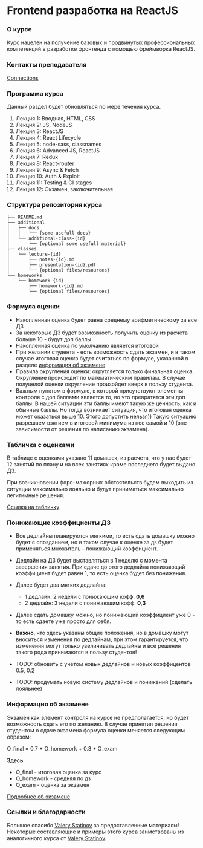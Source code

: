 # Frontend разработка на ReactJS


### О курсе

Курс нацелен на получение базовых и продвинутых профессиональных компетенций
в разработке фронтенда с помощью фреймворка ReactJS.


### Контакты преподавателя

[Connections](https://github.com/JUSSIAR/JUSSIAR/blob/main/connection.md)


### Программа курса

Данный раздел будет обновляться по мере течения курса.

1) Лекция 1: Вводная, HTML, CSS
2) Лекция 2: JS, NodeJS
3) Лекция 3: ReactJS
4) Лекция 4: React Lifecycle
5) Лекция 5: node-sass, classnames
6) Лекция 6: Advanced JS, ReactJS
7) Лекция 7: Redux
8) Лекция 8: React-router
9) Лекция 9: Async & Fetch
10) Лекция 10: Auth & Exploit
11) Лекция 11: Testing & CI stages
12) Лекция 12: Экзамен, заключительная


### Структура репозитория курса

```shell
├── README.md
├── additional
│   ├── docs
│   │   └── {some usefull docs}
│   └── additional-class-{id}
│       └── {optional some usefull material}
├── classes
│   └── lecture-{id}
│       ├── notes-{id}.md
│       ├── presentation-{id}.pdf
│       └── {optional files/resources}
└── homeworks
    └── homework-{id}
        ├── homework-{id}.md
        └── {optional files/resources}
```


### Формула оценки

- Накопленная оценка будет равна среднему арифметическому за все ДЗ
- За некоторые ДЗ будет возможность получить оценку из расчета больше 10 - будут доп баллы
- Накопленная оценка по умолчанию является итоговой
- При желании студента - есть возможность сдать экзамен,
  и в таком случае итоговая оценка будет считаться по формуле,
  указанной в разделе [информация об экзамене](#информация-об-экзамене)
- Правила округления оценки: округляется только финальная оценка. 
  Округление происходит по математическим правилам. 
  В случае полуцелой оценки округление произойдет вверх в пользу студента.
- Важным пунктом в формуле, в которой присутствуют элементы контроля с доп баллами является то, 
  во что превратятся эти доп баллы. В нашей ситуации эти баллы имеют такую же ценность, как и обычные баллы. 
  Но тогда возникает ситуация, что итоговая оценка может оказаться выше 10. 
  Этого допустить нельзя))
  Такую ситуацию разрешаем взятием в итоговой минимума из нее самой и 10 
  (вне зависимости от решения по написанию экзамена).
  

### Табличка с оценками

В таблице с оценками указано 11 домашек, из расчета, 
что у нас будет 12 занятий по плану и на всех занятиях кроме последнего
будет выдано ДЗ.

При возникновении форс-мажорных обстоятельств будем выходить из ситуации максимально лояльно
и будут приниматься максимально легитимные решения.

[Ссылка на табличку](https://docs.google.com/spreadsheets/d/11ZiWAT9OnhnypN5wI28DynKrw8yLhWpRdtt3zUsoliU/edit?usp=sharing)


### Понижающие коэффициенты ДЗ

- Все дедлайны планируются мягкими,
  то есть сдать домашку можно будет с опозданием,
  но в таком случае к оценке за дз будет применяться множитель - понижающий коэффициент.

- Дедлайн на ДЗ будет выставляться в 1 неделю с момента завершения занятия. 
  При сдаче до этого дедлайна понижающий коэффициент будет равен 1, 
  то есть оценка будет без понижения.
  
- Далее будет два мягких дедлайна: 
    + 1 дедлайн: 2 недели с понижающим кофф. **0,6**
    + 2 дедлайн: 3 недели с понижающим кофф. **0,3**
  
- Далее сдать домашку можно, но понижающий коэффициент уже 0 - то есть сдаете уже просто для себя.

- **Важно**, что здесь указаны общие положения, 
  но в домашку могут вноситься изменения по дедлайнам, при этом гарантируется,
  что изменения могут только увеличивать дедлайны и все решения такого рода принимаются
  в пользу студентов!
  
- TODO: обновить с учетом новых дедлайнов и новых коэффицентов 0.5, 0.2

- TODO: продумать новую систему дедлайнов и понижений (сделать лояльнее)

### Информация об экзамене

Экзамен как элемент контроля на курсе не предполагается,
но будет возможность сдать его по желанию.
В случае принятия решения студентом о сдаче экзамена формула оценки меняется следующим образом:

O_final = 0.7 * O_homework + 0.3 * O_exam

**Здесь**:
- O_final - итоговая оценка за курс
- O_homework - средняя по дз
- O_exam - оценка за экзамен

[Подробнее об экзамене](./additional/docs/exam-flow.md)

### Ссылки и благодарности

Большое спасибо [Valery Statinov](https://github.com/ValeryStatinov)
за предоставленные материалы!
Некоторые составляющие и примеры этого курса заимствованы 
из аналогичного курса от [Valery Statinov](https://github.com/ValeryStatinov).
